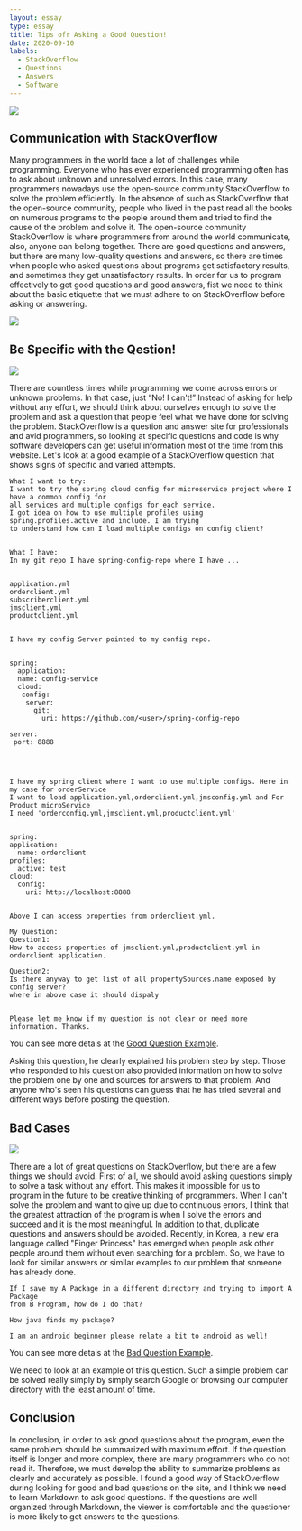 ```yaml
---
layout: essay
type: essay
title: Tips ofr Asking a Good Question!
date: 2020-09-10
labels:
  - StackOverflow
  - Questions
  - Answers
  - Software
---
```


<img class="ui centered large image" src="../images/Stackoverflow.png">

## Communication with StackOverflow

Many programmers in the world face a lot of challenges while programming. Everyone who has ever experienced programming often has to ask about unknown and unresolved errors. In this case, many programmers nowadays use the open-source community StackOverflow to solve the problem efficiently. In the absence of such as StackOverflow that the open-source community, people who lived in the past read all the books on numerous programs to the people around them and tried to find the cause of the problem and solve it. The open-source community StackOverflow is where programmers from around the world communicate, also, anyone can belong together. There are good questions and answers, but there are many low-quality questions and answers, so there are times when people who asked questions about programs get satisfactory results, and sometimes they get unsatisfactory results. In order for us to program effectively to get good questions and good answers, fist we need to think about the basic etiquette that we must adhere to on StackOverflow before asking or answering.

<img class="ui centered large image" src="../images/library.jpg">

## Be Specific with the Qestion!

<img class="ui centered large image" src="../images/goodquestion.jpg">

There are countless times while programming we come across errors or unknown problems. In that case, just “No! I can't!” Instead of asking for help without any effort, we should think about ourselves enough to solve the problem and ask a question that people feel what we have done for solving the problem. StackOverflow is a question and answer site for professionals and avid programmers, so looking at specific questions and code is why software developers can get useful information most of the time from this website. Let's look at a good example of a StackOverflow question that shows signs of specific and varied attempts.


```
What I want to try:
I want to try the spring cloud config for microservice project where I have a common config for 
all services and multiple configs for each service.
I got idea on how to use multiple profiles using spring.profiles.active and include. I am trying
to understand how can I load multiple configs on config client?


What I have:
In my git repo I have spring-config-repo where I have ...


application.yml
orderclient.yml
subscriberclient.yml
jmsclient.yml
productclient.yml


I have my config Server pointed to my config repo.


spring:
  application:
  name: config-service
  cloud:
   config:
    server:
      git:
        uri: https://github.com/<user>/spring-config-repo

server:
 port: 8888




I have my spring client where I want to use multiple configs. Here in my case for orderService
I want to load application.yml,orderclient.yml,jmsconfig.yml and For Product microService 
I need 'orderconfig.yml,jmsclient.yml,productclient.yml'


spring:
application:
  name: orderclient
profiles:
  active: test
cloud:
  config:
    uri: http://localhost:8888


Above I can access properties from orderclient.yml.

My Question:
Question1:
How to access properties of jmsclient.yml,productclient.yml in orderclient application.

Question2:
Is there anyway to get list of all propertySources.name exposed by config server? 
where in above case it should dispaly


Please let me know if my question is not clear or need more information. Thanks.

```
You can see more detais at the [Good Question Example](https://stackoverflow.com/questions/39215533/spring-cloud-config-how-to-use-multiple-configs).

Asking this question, he clearly explained his problem step by step. Those who responded to his question also provided information on how to solve the problem one by one and sources for answers to that problem. And anyone who's seen his questions can guess that he has tried several and different ways before posting the question.


## Bad Cases

<img class="ui centered large image" src="../images/badtime.jpg">

There are a lot of great questions on StackOverflow, but there are a few things we should avoid. First of all, we should avoid asking questions simply to solve a task without any effort. This makes it impossible for us to program in the future to be creative thinking of programmers. When I can't solve the problem and want to give up due to continuous errors, I think that the greatest attraction of the program is when I solve the errors and succeed and it is the most meaningful. In addition to that, duplicate questions and answers should be avoided. Recently, in Korea, a new era language called "Finger Princess" has emerged when people ask other people around them without even searching for a problem. So, we have to look for similar answers or similar examples to our problem that someone has already done.

```
If I save my A Package in a different directory and trying to import A Package 
from B Program, how do I do that?

How java finds my package?

I am an android beginner please relate a bit to android as well!
```
You can see more detais at the [Bad Question Example](https://stackoverflow.com/questions/63840848/how-import-keyword-find-other-packages).

We need to look at an example of this question. Such a simple problem can be solved really simply by simply search Google or browsing our computer directory with the least amount of time.

## Conclusion

In conclusion, in order to ask good questions about the program, even the same problem should be summarized with maximum effort. If the question itself is longer and more complex, there are many programmers who do not read it. Therefore, we must develop the ability to summarize problems as clearly and accurately as possible. I found a good way of StackOverflow during looking for good and bad questions on the site, and I think we need to learn Markdown to ask good questions. If the questions are well organized through Markdown, the viewer is comfortable and the questioner is more likely to get answers to the questions.


